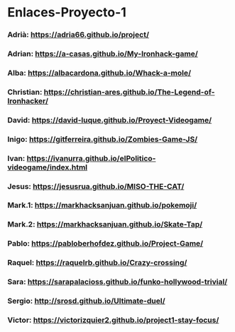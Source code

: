 # Enlaces-Proyecto-1

### Adrià: https://adria66.github.io/project/
### Adrian: https://a-casas.github.io/My-Ironhack-game/
### Alba: https://albacardona.github.io/Whack-a-mole/
### Christian: https://christian-ares.github.io/The-Legend-of-Ironhacker/
### David: https://david-luque.github.io/Proyect-Videogame/
### Inigo: https://gitferreira.github.io/Zombies-Game-JS/
### Ivan: https://ivanurra.github.io/elPolitico-videogame/index.html
### Jesus: https://jesusrua.github.io/MISO-THE-CAT/
### Mark.1: https://markhacksanjuan.github.io/pokemoji/
### Mark.2: https://markhacksanjuan.github.io/Skate-Tap/
### Pablo: https://pabloberhofdez.github.io/Project-Game/
### Raquel: https://raquelrb.github.io/Crazy-crossing/
### Sara: https://sarapalacioss.github.io/funko-hollywood-trivial/
### Sergio: http://srosd.github.io/Ultimate-duel/
### Victor: https://victorizquier2.github.io/project1-stay-focus/
